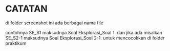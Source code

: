 # CATATAN

di folder screenshot ini ada berbagai nama file

contohnya SE_S1 maksudnya Soal Eksplorasi_Soal 1. dan jika ada misalkan SE_S2-1 maksudnya Soal Eksplorasi_Soal 2-1. untuk mencocokkan di folder praktikum
